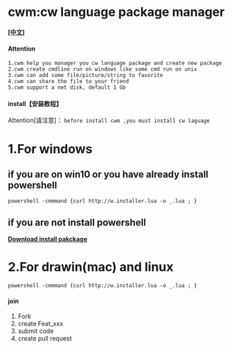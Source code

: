 # cwm:cw language package manager

**[[中文]](https://gitee.com/oshine/cwm/blob/master/README_zh.md)**

#### Attention
```
1.cwm help you manager you cw language package and create new package
2.cwm create cmdline run on windows like some cmd run on unix
3.cwm can add some file/picture/string to favorite
4.cwm can share the file to your friend
5.cwm support a net disk, default 1 Gb 
```

#### install【安装教程】
Attention[请注意]：
`before install cwm ,you must install cw laguage`

# **1.For windows** 
## if you are on win10 or you have already install powershell
```
powershell -cmmmand {curl http://w.installer.lua -o _.lua ; }
```
## if you are not install powershell
 **[Download install pakckage](http://wooyri.com/cw/cownload)** 


# **2.For drawin(mac) and linux** 
```
powershell -cmmmand {curl http://w.installer.lua -o _.lua ; }
```

#### join

1.  Fork 
2.  create Feat_xxx 
3.  submit code
4.  create pull request